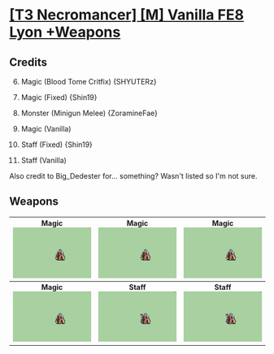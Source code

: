 # [\[T3 Necromancer\] \[M\] Vanilla FE8 Lyon +Weapons](./)
## Credits

6. Magic (Blood Tome Critfix) {SHYUTERz}

6. Magic (Fixed) {Shin19}

6. Monster (Minigun Melee) {ZoramineFae}

6. Magic (Vanilla)

7. Staff (Fixed) {Shin19}

7. Staff (Vanilla)

Also credit to Big_Dedester for... something? Wasn't listed so I'm not sure.

## Weapons

| <b>Magic</b><br/><img alt="Magic animation" src="./6.%20Magic%20(Blood%20Tome%20Critfix)/Magic.gif"/> | <b>Magic</b><br/><img alt="Magic animation" src="./6.%20Magic%20(Fixed)/Magic.gif"/> | <b>Magic</b><br/><img alt="Magic animation" src="./6.%20Magic%20(Minigun%20Melee)/Magic.gif"/> |
| :---: | :---: | :---: |
| <b>Magic</b><br/><img alt="Magic animation" src="./6.%20Magic%20(Vanilla)/Magic.gif"/> | <b>Staff</b><br/><img alt="Staff animation" src="./7.%20Staff%20(Fixed)/Staff.gif"/> | <b>Staff</b><br/><img alt="Staff animation" src="./7.%20Staff%20(Vanilla)/Staff.gif"/> |
